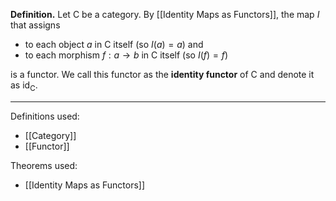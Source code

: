 **Definition.** Let $\mathsf{C}$ be a category. By [[Identity Maps as Functors]], the map $I$ that assigns
- to each object $a$ in $\mathsf{C}$ itself (so $I(a)=a$) and
- to each morphism $f:a\to b$ in $\mathsf{C}$ itself (so $I(f)=f$)

is a functor. We call this functor as the **identity functor** of $\mathsf{C}$ and denote it as $\text{id}_{\mathsf{C}}$.
***
Definitions used:
- [[Category]]
- [[Functor]]

Theorems used:
- [[Identity Maps as Functors]]